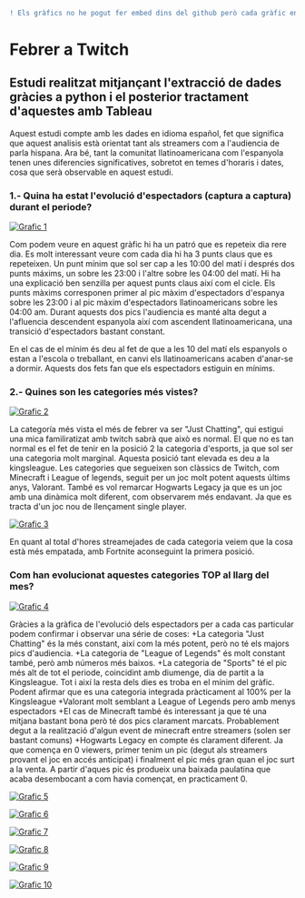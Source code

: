 ```diff
! Els gràfics no he pogut fer embed dins del github però cada gràfic en cas de clicar-hi et porta al gràfic publicat a Tableau.
```
# Febrer a Twitch
## Estudi realitzat mitjançant l'extracció de dades gràcies a python i el posterior tractament d'aquestes amb Tableau
Aquest estudi compte amb les dades en idioma español, fet que significa que aquest analisis està orientat tant als streamers com a l'audiencia de parla hispana. Ara bé, tant la comunitat llatinoamericana com l'espanyola tenen unes diferencies significatives, sobretot en temes d'horaris i dates, cosa que serà observable en aquest estudi.

### 1.- Quina ha estat l'evolució d'espectadors (captura a captura) durant el periode?
[![Grafic 1](https:&#47;&#47;public.tableau.com&#47;static&#47;images&#47;Ev&#47;EvolucinumerodespectadorsfebrerTwitch&#47;Dashboard1&#47;1_rss.png)](https://public.tableau.com/views/EvolucinumerodespectadorsfebrerTwitch/Dashboard1?:language=es-ES&publish=yes&:display_count=n&:origin=viz_share_link)

Com podem veure en aquest gràfic hi ha un patró que es repeteix dia rere dia. Es molt interessant veure com cada dia hi ha 3 punts claus que es repeteixen. Un punt mínim que sol ser cap a les 10:00 del matí i després dos punts máxims, un sobre les 23:00 i l'altre sobre les 04:00 del matí. Hi ha una explicació ben senzilla per aquest punts claus així com el cicle. Els punts màxims corresponen primer al pic màxim d'espectadors d'espanya sobre les 23:00 i al pic màxim d'espectadors llatinoamericans sobre les 04:00 am. Durant aquests dos pics l'audiencia es manté alta degut a l'afluencia descendent espanyola així com ascendent llatinoamericana, una transició d'espectadors bastant constant.

En el cas de el mínim és deu al fet de que a les 10 del matí els espanyols o estan a l'escola o treballant, en canvi els llatinoamericans acaben d'anar-se a dormir. Aquests dos fets fan que els espectadors estiguin en mínims.

### 2.- Quines son les categoríes més vistes?
[![Grafic 2](https:&#47;&#47;public.tableau.com&#47;static&#47;images&#47;Ju&#47;Juegosmsvistos&#47;Dashboard1&#47;1_rss.png)](https://public.tableau.com/views/Juegosmsvistos/Dashboard1?:language=es-ES&publish=yes&:display_count=n&:origin=viz_share_link)

La categoría més vista el més de febrer va ser "Just Chatting", qui estigui una mica familiratizat amb twitch sabrà que això es normal. El que no es tan normal es el fet de tenir en la posició 2 la categoria d'esports, ja que sol ser una categoria molt marginal. Aquesta posició tant elevada es deu a la kingsleague. Les categories que segueixen son clàssics de Twitch, com Minecraft i League of legends, seguit per un joc molt potent aquests últims anys, Valorant. També es vol remarcar Hogwarts Legacy ja que es un joc amb una dinàmica molt diferent, com observarem més endavant. Ja que es tracta d'un joc nou de llençament single player.

[![Grafic 3](https:&#47;&#47;public.tableau.com&#47;static&#47;images&#47;Ju&#47;Juegosmsstreameados&#47;Dashboard2&#47;1_rss.png)](https://public.tableau.com/views/Juegosmsstreameados/Dashboard2?:language=es-ES&:display_count=n&:origin=viz_share_link)

En quant al total d'hores streamejades de cada categoria veiem que la cosa està més empatada, amb Fortnite aconseguint la primera posició. 

### Com han evolucionat aquestes categories TOP al llarg del mes?
[![Grafic 4](https:&#47;&#47;public.tableau.com&#47;static&#47;images&#47;Ev&#47;Evolucionespectadoresjuegos&#47;Dashboard1&#47;1_rss.png)](https://public.tableau.com/views/Evolucionespectadoresjuegos/Hoja1?:language=es-ES&publish=yes&:display_count=n&:origin=viz_share_link)

Gràcies a la gràfica de l'evolució dels espectadors per a cada cas particular podem confirmar i observar una série de coses:
+La categoria "Just Chatting" és la més constant, així com la més potent, però no té els majors pics d'audiencia.
+La categoria de "League of Legends" és molt constant també, però amb números més baixos.
+La categoria de "Sports" té el pic més alt de tot el periode, coincidint amb diumenge, dia de partit a la Kingsleague. Tot i així la resta dels dies es troba en       el mínim del gràfic. Podent afirmar que es una categoria integrada pràcticament al 100% per la Kingsleague
+Valorant molt semblant a League of Legends pero amb menys espectadors
+El cas de Minecraft també és interessant ja que té una mitjana bastant bona però té dos pics clarament marcats. Probablement degut a la realització d'algun event      de minecraft entre streamers (solen ser bastant comuns)
+Hogwarts Legacy en compte és clarament diferent. Ja que comença en 0 viewers, primer tenim un pic (degut als streamers provant el joc en accés anticipat) i            finalment el pic més gran quan el joc surt a la venta. A partir d'aques pic és produeix una baixada paulatina que acaba desembocant a com havia començat, en           practicament 0.
     
[![Grafic 5](https:&#47;&#47;public.tableau.com&#47;static&#47;images&#47;Ev&#47;Evolucioncantidaddestreamsdelosjuegosmsvistos&#47;Dashboard2&#47;1_rss.png)](https://public.tableau.com/views/Evolucioncantidaddestreamsdelosjuegosmsvistos/Dashboard2?:language=es-ES&publish=yes&:display_count=n&:origin=viz_share_link)


[![Grafic 6](https:&#47;&#47;public.tableau.com&#47;static&#47;images&#47;Di&#47;DistribuciondelosStreamers&#47;Hoja1&#47;1_rss.png)](https://public.tableau.com/views/DistribuciondelosStreamers/Hoja1?:language=es-ES&publish=yes&:display_count=n&:origin=viz_share_link)

[![Grafic 7](https:&#47;&#47;public.tableau.com&#47;static&#47;images&#47;Di&#47;DistribuciondelosStreamerssegnintervalos2&#47;Hoja1&#47;1_rss.png)](https://public.tableau.com/views/DistribuciondelosStreamerssegnintervalos2/Hoja1?:language=es-ES&publish=yes&:display_count=n&:origin=viz_share_link)


[![Grafic 8](https:&#47;&#47;public.tableau.com&#47;static&#47;images&#47;Di&#47;Distribucindelnumerodestreamerssegunlashoras&#47;Hoja1&#47;1_rss.png)](https://public.tableau.com/views/Distribucindelnumerodestreamerssegunlashoras/Hoja1?:language=es-ES&publish=yes&:display_count=n&:origin=viz_share_link)

[![Grafic 9](https:&#47;&#47;public.tableau.com&#47;static&#47;images&#47;St&#47;Stddelosespectadores&#47;Dashboard2&#47;1_rss.png)](https://public.tableau.com/views/Stddelosespectadores/Dashboard2?:language=es-ES&publish=yes&:display_count=n&:origin=viz_share_link)

[![Grafic 10](https:&#47;&#47;public.tableau.com&#47;static&#47;images&#47;St&#47;Stdsegunlahora&#47;Dashboard1&#47;1_rss.png)](https://public.tableau.com/views/Stdsegunlahora/Dashboard1?:language=es-ES&publish=yes&:display_count=n&:origin=viz_share_link)


